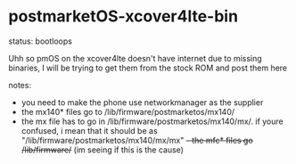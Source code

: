 
# postmarketOS-xcover4lte-bin
status: bootloops 

Uhh so pmOS on the xcover4lte doesn't have internet due to missing binaries, I will be trying to get them from the stock ROM and post them here

notes:
- you need to make the phone use networkmanager as the supplier
- the mx140* files go to /lib/firmware/postmarketos/mx140/
- the mx file has to go in /lib/firmware/postmarketos/mx140/mx/. if youre confused, i mean that it should be as "/lib/firmware/postmarketos/mx140/mx/mx"
~~- the mfc* files go /lib/firmware/~~ (im seeing if this is the cause)
